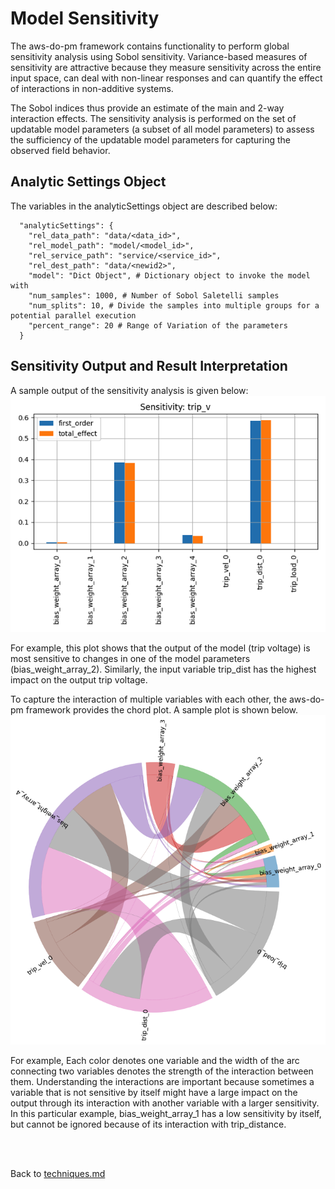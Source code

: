 # Model Sensitivity

The aws-do-pm framework contains functionality to perform global sensitivity analysis using Sobol sensitivity. Variance-based measures of sensitivity are attractive because they measure sensitivity across the entire input space, can deal with non-linear responses and can quantify the effect of interactions in non-additive systems. 

The Sobol indices thus provide an estimate of the main and 2-way interaction effects. The sensitivity analysis is performed on the set of updatable model parameters (a subset of all model parameters) to assess the sufficiency of the updatable model parameters for capturing the observed field behavior.

## Analytic Settings Object

The variables in the analyticSettings object are described below:
```
  "analyticSettings": {
    "rel_data_path": "data/<data_id>",
    "rel_model_path": "model/<model_id>",
    "rel_service_path": "service/<service_id>",
    "rel_dest_path": "data/<newid2>",
    "model": "Dict Object", # Dictionary object to invoke the model with
    "num_samples": 1000, # Number of Sobol Saletelli samples
    "num_splits": 10, # Divide the samples into multiple groups for a potential parallel execution
    "percent_range": 20 # Range of Variation of the parameters
  }
```

## Sensitivity Output and Result Interpretation

A sample output of the sensitivity analysis is given below:
![Total Effect and First Order Sensitivity](./images/first_order_sensitivity.png)

For example, this plot shows that the output of the model (trip voltage) is most sensitive to changes in one of the model parameters (bias_weight_array_2). Similarly, the input variable trip_dist has the highest impact on the output trip voltage.

To capture the interaction of multiple variables with each other, the aws-do-pm framework provides the chord plot. A sample plot is shown below.
![Interaction Effect](./images/interaction_sensitivity.png)

For example, Each color denotes one variable and the width of the arc connecting two variables denotes the strength of the interaction between them. Understanding the interactions are important because sometimes a variable that is not sensitive by itself might have a large impact on the output through its interaction with another variable with a larger sensitivity. In this particular example, bias_weight_array_1 has a low sensitivity by itself, but cannot be ignored because of its interaction with trip_distance. 

<br/>
<br/>

Back to [techniques.md](../../../../docs/techniques.md)
